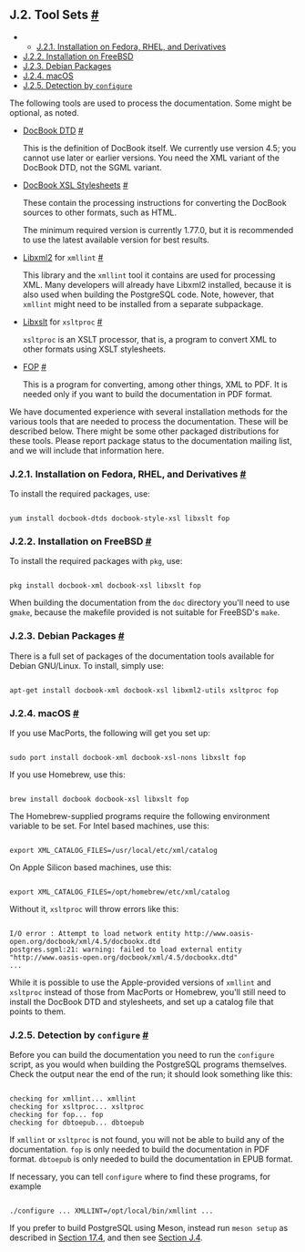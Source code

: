 ## J.2. Tool Sets [#](#DOCGUIDE-TOOLSETS)

  * *   [J.2.1. Installation on Fedora, RHEL, and Derivatives](docguide-toolsets#DOCGUIDE-TOOLSETS-INST-FEDORA-ET-AL)
  * [J.2.2. Installation on FreeBSD](docguide-toolsets#DOCGUIDE-TOOLSETS-INST-FREEBSD)
  * [J.2.3. Debian Packages](docguide-toolsets#DOCGUIDE-TOOLSETS-INST-DEBIAN)
  * [J.2.4. macOS](docguide-toolsets#DOCGUIDE-TOOLSETS-INST-MACOS)
  * [J.2.5. Detection by `configure`](docguide-toolsets#DOCGUIDE-TOOLSETS-CONFIGURE)

The following tools are used to process the documentation. Some might be optional, as noted.

* [DocBook DTD](https://www.oasis-open.org/docbook/) [#](#DOCGUIDE-TOOLSETS-DOCBOOK-DTD)

    This is the definition of DocBook itself. We currently use version 4.5; you cannot use later or earlier versions. You need the XML variant of the DocBook DTD, not the SGML variant.

* [DocBook XSL Stylesheets](https://github.com/docbook/wiki/wiki/DocBookXslStylesheets) [#](#DOCGUIDE-TOOLSETS-DOCBOOK-XSL)

    These contain the processing instructions for converting the DocBook sources to other formats, such as HTML.

    The minimum required version is currently 1.77.0, but it is recommended to use the latest available version for best results.

* [Libxml2](http://xmlsoft.org/) for `xmllint` [#](#DOCGUIDE-TOOLSETS-LIBXML2)

    This library and the `xmllint` tool it contains are used for processing XML. Many developers will already have Libxml2 installed, because it is also used when building the PostgreSQL code. Note, however, that `xmllint` might need to be installed from a separate subpackage.

* [Libxslt](http://xmlsoft.org/XSLT/) for `xsltproc` [#](#DOCGUIDE-TOOLSETS-LIBXSLT)

    `xsltproc` is an XSLT processor, that is, a program to convert XML to other formats using XSLT stylesheets.

* [FOP](https://xmlgraphics.apache.org/fop/) [#](#DOCGUIDE-TOOLSETS-FOP)

    This is a program for converting, among other things, XML to PDF. It is needed only if you want to build the documentation in PDF format.

We have documented experience with several installation methods for the various tools that are needed to process the documentation. These will be described below. There might be some other packaged distributions for these tools. Please report package status to the documentation mailing list, and we will include that information here.

### J.2.1. Installation on Fedora, RHEL, and Derivatives [#](#DOCGUIDE-TOOLSETS-INST-FEDORA-ET-AL)

To install the required packages, use:

```

yum install docbook-dtds docbook-style-xsl libxslt fop
```

### J.2.2. Installation on FreeBSD [#](#DOCGUIDE-TOOLSETS-INST-FREEBSD)

To install the required packages with `pkg`, use:

```

pkg install docbook-xml docbook-xsl libxslt fop
```

When building the documentation from the `doc` directory you'll need to use `gmake`, because the makefile provided is not suitable for FreeBSD's `make`.

### J.2.3. Debian Packages [#](#DOCGUIDE-TOOLSETS-INST-DEBIAN)

There is a full set of packages of the documentation tools available for Debian GNU/Linux. To install, simply use:

```

apt-get install docbook-xml docbook-xsl libxml2-utils xsltproc fop
```

### J.2.4. macOS [#](#DOCGUIDE-TOOLSETS-INST-MACOS)

If you use MacPorts, the following will get you set up:

```

sudo port install docbook-xml docbook-xsl-nons libxslt fop
```

If you use Homebrew, use this:

```

brew install docbook docbook-xsl libxslt fop
```

The Homebrew-supplied programs require the following environment variable to be set. For Intel based machines, use this:

```

export XML_CATALOG_FILES=/usr/local/etc/xml/catalog
```

On Apple Silicon based machines, use this:

```

export XML_CATALOG_FILES=/opt/homebrew/etc/xml/catalog
```

Without it, `xsltproc` will throw errors like this:

```

I/O error : Attempt to load network entity http://www.oasis-open.org/docbook/xml/4.5/docbookx.dtd
postgres.sgml:21: warning: failed to load external entity "http://www.oasis-open.org/docbook/xml/4.5/docbookx.dtd"
...
```

While it is possible to use the Apple-provided versions of `xmllint` and `xsltproc` instead of those from MacPorts or Homebrew, you'll still need to install the DocBook DTD and stylesheets, and set up a catalog file that points to them.

### J.2.5. Detection by `configure` [#](#DOCGUIDE-TOOLSETS-CONFIGURE)

Before you can build the documentation you need to run the `configure` script, as you would when building the PostgreSQL programs themselves. Check the output near the end of the run; it should look something like this:

```

checking for xmllint... xmllint
checking for xsltproc... xsltproc
checking for fop... fop
checking for dbtoepub... dbtoepub
```

If `xmllint` or `xsltproc` is not found, you will not be able to build any of the documentation. `fop` is only needed to build the documentation in PDF format. `dbtoepub` is only needed to build the documentation in EPUB format.

If necessary, you can tell `configure` where to find these programs, for example

```

./configure ... XMLLINT=/opt/local/bin/xmllint ...
```

If you prefer to build PostgreSQL using Meson, instead run `meson setup` as described in [Section 17.4](install-meson "17.4. Building and Installation with Meson"), and then see [Section J.4](docguide-build-meson "J.4. Building the Documentation with Meson").
